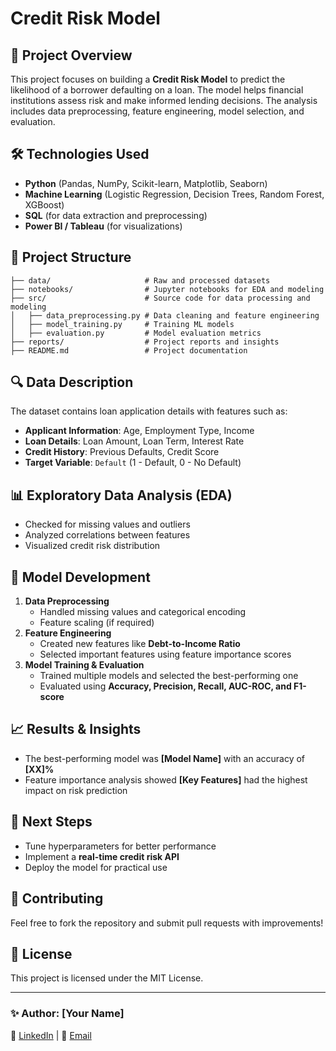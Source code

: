 # Credit Risk Model

## 📌 Project Overview
This project focuses on building a **Credit Risk Model** to predict the likelihood of a borrower defaulting on a loan. The model helps financial institutions assess risk and make informed lending decisions. The analysis includes data preprocessing, feature engineering, model selection, and evaluation.

## 🛠 Technologies Used
- **Python** (Pandas, NumPy, Scikit-learn, Matplotlib, Seaborn)
- **Machine Learning** (Logistic Regression, Decision Trees, Random Forest, XGBoost)
- **SQL** (for data extraction and preprocessing)
- **Power BI / Tableau** (for visualizations)

## 📂 Project Structure
```
├── data/                     # Raw and processed datasets
├── notebooks/                # Jupyter notebooks for EDA and modeling
├── src/                      # Source code for data processing and modeling
│   ├── data_preprocessing.py # Data cleaning and feature engineering
│   ├── model_training.py     # Training ML models
│   ├── evaluation.py         # Model evaluation metrics
├── reports/                  # Project reports and insights
├── README.md                 # Project documentation
```

## 🔍 Data Description
The dataset contains loan application details with features such as:
- **Applicant Information**: Age, Employment Type, Income
- **Loan Details**: Loan Amount, Loan Term, Interest Rate
- **Credit History**: Previous Defaults, Credit Score
- **Target Variable**: `Default` (1 - Default, 0 - No Default)

## 📊 Exploratory Data Analysis (EDA)
- Checked for missing values and outliers
- Analyzed correlations between features
- Visualized credit risk distribution

## 🚀 Model Development
1. **Data Preprocessing**
   - Handled missing values and categorical encoding
   - Feature scaling (if required)
2. **Feature Engineering**
   - Created new features like **Debt-to-Income Ratio**
   - Selected important features using feature importance scores
3. **Model Training & Evaluation**
   - Trained multiple models and selected the best-performing one
   - Evaluated using **Accuracy, Precision, Recall, AUC-ROC, and F1-score**
   
## 📈 Results & Insights
- The best-performing model was **[Model Name]** with an accuracy of **[XX]%**
- Feature importance analysis showed **[Key Features]** had the highest impact on risk prediction

## 🎯 Next Steps
- Tune hyperparameters for better performance
- Implement a **real-time credit risk API**
- Deploy the model for practical use

## 🤝 Contributing
Feel free to fork the repository and submit pull requests with improvements!

## 📜 License
This project is licensed under the MIT License.

---
### ✨ Author: [Your Name]
🔗 [LinkedIn](your-link) | 📧 [Email](your-email)

